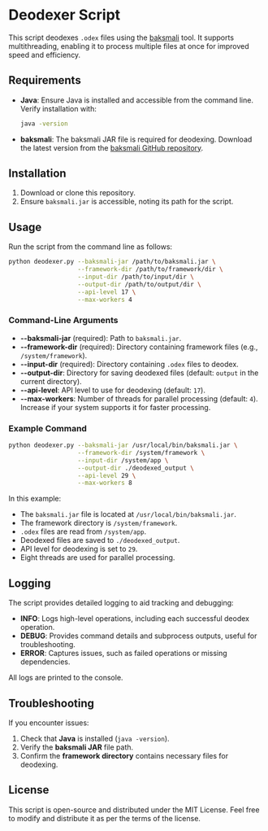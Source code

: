 
# Deodexer Script

This script deodexes `.odex` files using the [baksmali](https://github.com/JesusFreke/smali) tool. It supports multithreading, enabling it to process multiple files at once for improved speed and efficiency.

## Requirements

- **Java**: Ensure Java is installed and accessible from the command line. Verify installation with:
  ```bash
  java -version
  ```
- **baksmali**: The baksmali JAR file is required for deodexing. Download the latest version from the [baksmali GitHub repository](https://github.com/JesusFreke/smali).

## Installation

1. Download or clone this repository.
2. Ensure `baksmali.jar` is accessible, noting its path for the script.

## Usage

Run the script from the command line as follows:

```bash
python deodexer.py --baksmali-jar /path/to/baksmali.jar \
                   --framework-dir /path/to/framework/dir \
                   --input-dir /path/to/input/dir \
                   --output-dir /path/to/output/dir \
                   --api-level 17 \
                   --max-workers 4
```

### Command-Line Arguments

- **--baksmali-jar** (required): Path to `baksmali.jar`.
- **--framework-dir** (required): Directory containing framework files (e.g., `/system/framework`).
- **--input-dir** (required): Directory containing `.odex` files to deodex.
- **--output-dir**: Directory for saving deodexed files (default: `output` in the current directory).
- **--api-level**: API level to use for deodexing (default: `17`).
- **--max-workers**: Number of threads for parallel processing (default: `4`). Increase if your system supports it for faster processing.

### Example Command

```bash
python deodexer.py --baksmali-jar /usr/local/bin/baksmali.jar \
                   --framework-dir /system/framework \
                   --input-dir /system/app \
                   --output-dir ./deodexed_output \
                   --api-level 29 \
                   --max-workers 8
```

In this example:
- The `baksmali.jar` file is located at `/usr/local/bin/baksmali.jar`.
- The framework directory is `/system/framework`.
- `.odex` files are read from `/system/app`.
- Deodexed files are saved to `./deodexed_output`.
- API level for deodexing is set to `29`.
- Eight threads are used for parallel processing.

## Logging

The script provides detailed logging to aid tracking and debugging:

- **INFO**: Logs high-level operations, including each successful deodex operation.
- **DEBUG**: Provides command details and subprocess outputs, useful for troubleshooting.
- **ERROR**: Captures issues, such as failed operations or missing dependencies.

All logs are printed to the console.

## Troubleshooting

If you encounter issues:
1. Check that **Java** is installed (`java -version`).
2. Verify the **baksmali JAR** file path.
3. Confirm the **framework directory** contains necessary files for deodexing.

## License

This script is open-source and distributed under the MIT License. Feel free to modify and distribute it as per the terms of the license.
